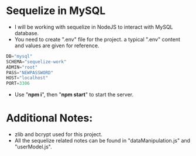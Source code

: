 # Sequelize in MySQL
- I will be working with sequelize in NodeJS to interact with MySQL database.
- You need to create ".env" file for the project. a typical ".env" content and values are given for reference.
```javascript
DB="mysql"
SCHEMA="sequelize-work"
ADMIN="root"
PASS="NEWPASSWORD"
HOST="localhost"
PORT=3306
```
- Use "**npm i**", then "**npm start**" to start the server.

# Additional Notes:
- zlib and bcrypt used for this project.
- All the sequelize related notes can be found in "dataManipulation.js" and "userModel.js".